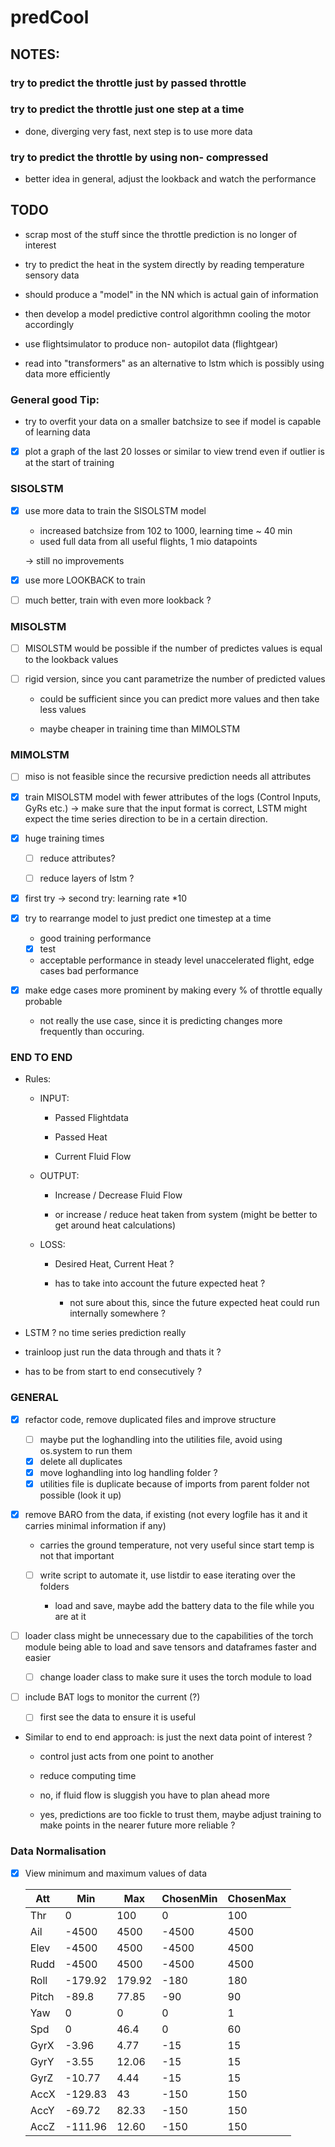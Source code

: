 # predCool

## NOTES:

### try to predict the throttle just by passed throttle

### try to predict the throttle just one step at a time

- done, diverging very fast, next step is to use more data

### try to predict the throttle by using non- compressed

- better idea in general, adjust the lookback and watch the performance

## TODO

- scrap most of the stuff since the throttle prediction is no longer of interest

- try to predict the heat in the system directly by reading temperature sensory data

- should produce a "model" in the NN which is actual gain of information

- then develop a model predictive control algorithmn cooling the motor accordingly

- use flightsimulator to produce non- autopilot data (flightgear)

- read into "transformers" as an alternative to lstm which is possibly using data more efficiently

### General good Tip:

- try to overfit your data on a smaller batchsize to see if model is capable of learning data

- [x] plot a graph of the last 20 losses or similar to view trend even if outlier is at the start of training

### SISOLSTM

- [x] use more data to train the SISOLSTM model
  
  - increased batchsize from 102 to 1000, learning time ~ 40 min
  - used full data from all useful flights, 1 mio datapoints
  
  -> still no improvements

- [x] use more LOOKBACK to train

- [ ] much better, train with even more lookback ?

### MISOLSTM

- [ ] MISOLSTM would be possible if the number of predictes values is equal to the lookback values

- [ ] rigid version, since you cant parametrize the number of predicted values
  
  - could be sufficient since you can predict more values and then take less values
  
  - maybe cheaper in training time than MIMOLSTM

### MIMOLSTM

- [ ] miso is not feasible since the recursive prediction needs all attributes

- [x] train MISOLSTM model with fewer attributes of the logs (Control Inputs, GyRs etc.) -> make sure that the input format is correct, LSTM might expect the time series direction to be in a certain direction.

- [x] huge training times
  
  - [ ] reduce attributes?
  
  - [ ] reduce layers of lstm ?

- [x] first try -> second try: learning rate *10

- [x] try to rearrange model to just predict one timestep at a time
  
  - good training performance
  
  - [x] test
  
  - acceptable performance in steady level unaccelerated flight, edge cases bad performance

- [x] make edge cases more prominent by making every % of throttle equally probable
  
  - not really the use case, since it is predicting changes more frequently than occuring.

### END TO END

- Rules:
  
  - INPUT:
    
    - Passed Flightdata
    
    - Passed Heat
    
    - Current Fluid Flow
  
  - OUTPUT:
    
    - Increase / Decrease Fluid Flow
    
    - or increase / reduce heat taken from system (might be better to get around heat calculations)
  
  - LOSS:
    
    - Desired Heat, Current Heat ?
    
    - has to take into account the future expected heat ?
      
      - not sure about this, since the future expected heat could run internally somewhere ?

- LSTM ? no time series prediction really

- trainloop just run the data through and thats it ?

- has to be from start to end consecutively ?

### GENERAL

- [x] refactor code, remove duplicated files and improve structure
  
  - [ ] maybe put the loghandling into the utilities file, avoid using os.system to run them
  - [x] delete all duplicates
  - [x] move loghandling into log handling folder ?
  - [x] utilities file is duplicate because of imports from parent folder not possible (look it up)

- [x] remove BARO from the data, if existing (not every logfile has it and it carries minimal information if any) 
  
  - carries the ground temperature, not very useful since start temp is not that important
  
  - [ ] write script to automate it, use listdir to ease iterating over the folders
    
    - load and save, maybe add the battery data to the file while you are at it

- [ ] loader class might be unnecessary due to the capabilities of the torch module being able to load and save tensors and dataframes faster and easier
  
  - [ ] change loader class to make sure it uses the torch module to load

- [ ] include BAT logs to monitor the current (?)
  
  - [ ] first see the data to ensure it is useful

- Similar to end to end approach: is just the next data point of interest ?
  
  - control just acts from one point to another
  
  - reduce computing time
  
  - no, if fluid flow is sluggish you have to plan ahead more
  
  - yes, predictions are too fickle to trust them, maybe adjust training to make points in the nearer future more reliable ?

### Data Normalisation

- [x] View minimum and maximum values of data
  
  | Att   | Min     | Max    | ChosenMin | ChosenMax |
  | ----- | ------- | ------ | --------- | --------- |
  | Thr   | 0       | 100    | 0         | 100       |
  | Ail   | -4500   | 4500   | -4500     | 4500      |
  | Elev  | -4500   | 4500   | -4500     | 4500      |
  | Rudd  | -4500   | 4500   | -4500     | 4500      |
  | Roll  | -179.92 | 179.92 | -180      | 180       |
  | Pitch | -89.8   | 77.85  | -90       | 90        |
  | Yaw   | 0       | 0      | 0         | 1         |
  | Spd   | 0       | 46.4   | 0         | 60        |
  | GyrX  | -3.96   | 4.77   | -15       | 15        |
  | GyrY  | -3.55   | 12.06  | -15       | 15        |
  | GyrZ  | -10.77  | 4.44   | -15       | 15        |
  | AccX  | -129.83 | 43     | -150      | 150       |
  | AccY  | -69.72  | 82.33  | -150      | 150       |
  | AccZ  | -111.96 | 12.60  | -150      | 150       |

